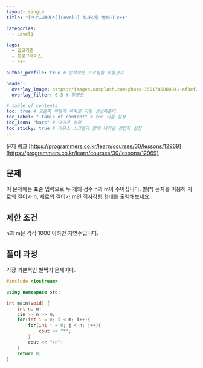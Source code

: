 ```yaml
---
layout: single
title: "[프로그래머스][Level1] 직사각형 별찍기 c++"

categories:
  - Level1

tags:
  - 알고리즘
  - 프로그래머스
  - c++

author_profile: true # 왼쪽부분 프로필을 띄울건지

header:
  overlay_image: https://images.unsplash.com/photo-1501785888041-af3ef285b470?ixlib=rb-1.2.1&ixid=eyJhcHBfaWQiOjEyMDd9&auto=format&fit=crop&w=1350&q=80
  overlay_filter: 0.5 # 투명도

# table of contents
toc: true # 오른쪽 부분에 목차를 자동 생성해준다.
toc_label: " table of content" # toc 이름 설정
toc_icon: "bars" # 아이콘 설정
toc_sticky: true # 마우스 스크롤과 함께 내려갈 것인지 설정
---
```


문제 링크 [https://programmers.co.kr/learn/courses/30/lessons/12969](https://programmers.co.kr/learn/courses/30/lessons/12969)

## 문제

이 문제에는 표준 입력으로 두 개의 정수 n과 m이 주어집니다.
별(\*) 문자를 이용해 가로의 길이가 n, 세로의 길이가 m인 직사각형 형태를 출력해보세요.

## 제한 조건

n과 m은 각각 1000 이하인 자연수입니다.

## 풀이 과정

가장 기본적인 별찍기 문제이다.

```c++
#include <iostream>

using namespace std;

int main(void) {
    int n, m;
    cin >> n >> m;
    for(int i = 0; i < m; i++){
        for(int j = 0; j < n; j++){
            cout << "*";
        }
        cout << "\n";
    }
    return 0;
}
```
